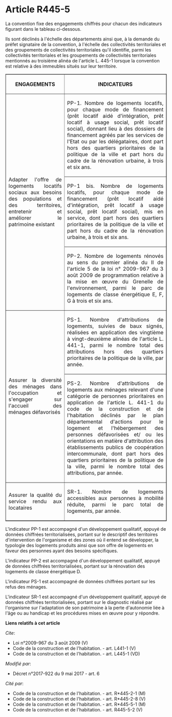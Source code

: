 # Article R445-5

La convention fixe des engagements chiffrés pour chacun des indicateurs figurant dans le tableau ci-dessous. 

Ils sont déclinés à l'échelle des départements ainsi que, à la demande du préfet signataire de la convention, à l'échelle des
collectivités territoriales et des groupements de collectivités territoriales qu'il identifie, parmi les collectivités
territoriales et les groupements de collectivités territoriales mentionnés au troisième alinéa de l'article L. 445-1 lorsque
la convention est relative à des immeubles situés sur leur territoire. 

<table border="1">
  <tbody>
    <tr>
      <th>

ENGAGEMENTS 

</th>
      <th>

INDICATEURS </th>
    </tr>
    <tr>
      <td align="justify" rowspan="3">

Adapter l'offre de logements locatifs sociaux aux besoins des populations et des territoires, entretenir et améliorer le
patrimoine existant </td>
      <td align="justify">

PP-1. Nombre de logements locatifs, pour chaque mode de financement (prêt locatif aidé d'intégration, prêt locatif à usage
social, prêt locatif social), donnant lieu à des dossiers de financement agréés par les services de l'Etat ou par les
délégataires, dont part hors des quartiers prioritaires de la politique de la ville et part hors du cadre de la rénovation
urbaine, à trois et six ans. </td>
    </tr>
    <tr>
      <td align="justify">

PP-1 bis. Nombre de logements locatifs, pour chaque mode de financement (prêt locatif aidé d'intégration, prêt locatif à
usage social, prêt locatif social), mis en service, dont part hors des quartiers prioritaires de la politique de la ville et
part hors du cadre de la rénovation urbaine, à trois et six ans. </td>
    </tr>
    <tr>
      <td align="justify">

PP-2. Nombre de logements rénovés au sens du premier alinéa du II de l'article 5 de la loi n° 2009-967 du 3 août 2009 de
programmation relative à la mise en œuvre du Grenelle de l'environnement, parmi le parc de logements de classe énergétique E,
F, G à trois et six ans. </td>
    </tr>
    <tr>
      <td align="justify" rowspan="2">

Assurer la diversité des ménages dans l'occupation et s'engager sur l'accueil des ménages défavorisés </td>
      <td align="justify">

PS-1. Nombre d'attributions de logements, suivies de baux signés, réalisées en application des vingtième à vingt-deuxième
alinéas de l'article L. 441-1, parmi le nombre total des attributions hors des quartiers prioritaires de la politique de la
ville, par année. </td>
    </tr>
    <tr>
      <td align="justify">

PS-2. Nombre d'attributions de logements aux ménages relevant d'une catégorie de personnes prioritaires en application de
l'article L. 441-1 du code de la construction et de l'habitation déclinés par le plan départemental d'actions pour le
logement et l'hébergement des personnes défavorisées et/ ou les orientations en matière d'attribution des établissements
publics de coopération intercommunale, dont part hors des quartiers prioritaires de la politique de la ville, parmi le nombre
total des attributions, par année. </td>
    </tr>
    <tr>
      <td align="justify">

Assurer la qualité du service rendu aux locataires </td>
      <td align="justify">

SR-1. Nombre de logements accessibles aux personnes à mobilité réduite, parmi le parc total de logements, par année. </td>
    </tr>
  </tbody>
</table>

L'indicateur PP-1 est accompagné d'un développement qualitatif, appuyé de données chiffrées territorialisées, portant sur le
descriptif des territoires d'intervention de l'organisme et des zones où il entend se développer, la typologie des logements
produits ainsi que son offre de logements en faveur des personnes ayant des besoins spécifiques. 

L'indicateur PP-2 est accompagné d'un développement qualitatif, appuyé de données chiffrées territorialisées, portant sur la
rénovation des logements de classe énergétique D. 

L'indicateur PS-1 est accompagné de données chiffrées portant sur les refus des ménages. 

L'indicateur SR-1 est accompagné d'un développement qualitatif, appuyé de données chiffrées territorialisées, portant sur le
diagnostic réalisé par l'organisme sur l'adaptation de son patrimoine à la perte d'autonomie liée à l'âge ou au handicap et
les procédures mises en œuvre pour y répondre.

**Liens relatifs à cet article**

_Cite_:

  - Loi n°2009-967 du 3 août 2009 (V)
  - Code de la construction et de l'habitation. - art. L441-1 (V)
  - Code de la construction et de l'habitation. - art. L445-1 (VD)

_Modifié par_:

  - Décret n°2017-922 du 9 mai 2017 - art. 6

_Cité par_:

  - Code de la construction et de l'habitation. - art. R*445-2-1 (M)
  - Code de la construction et de l'habitation. - art. R*445-2-8 (V)
  - Code de la construction et de l'habitation. - art. R*445-5-1 (M)
  - Code de la construction et de l'habitation. - art. R445-5-2 (V)
